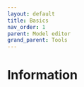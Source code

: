 ```yaml
---
layout: default
title: Basics 
nav_order: 1
parent: Model editor
grand_parent: Tools
---
```


# Information